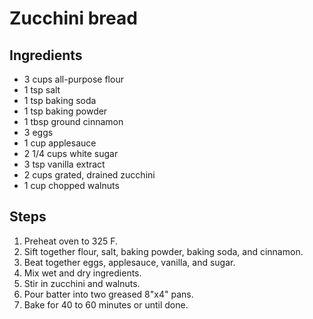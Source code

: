 # Zucchini bread

## Ingredients
* 3 cups all-purpose flour
* 1 tsp salt
* 1 tsp baking soda
* 1 tsp baking powder
* 1 tbsp ground cinnamon
* 3 eggs
* 1 cup applesauce
* 2 1/4 cups white sugar
* 3 tsp vanilla extract
* 2 cups grated, drained zucchini
* 1 cup chopped walnuts

## Steps
1. Preheat oven to 325 F.
1. Sift together flour, salt, baking powder, baking soda, and cinnamon.
1. Beat together eggs, applesauce, vanilla, and sugar.
1. Mix wet and dry ingredients.
1. Stir in zucchini and walnuts.
1. Pour batter into two greased 8"x4" pans.
1. Bake for 40 to 60 minutes or until done.
